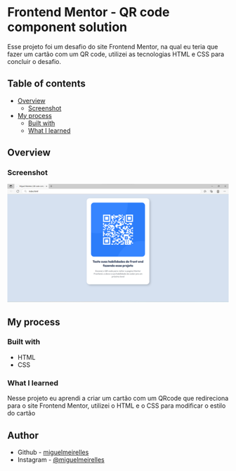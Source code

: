 # Frontend Mentor - QR code component solution

Esse projeto foi um desafio do site Frontend Mentor, na qual eu teria que fazer um cartão com um QR code, utilizei as tecnologias HTML e CSS para concluir o desafio.

## Table of contents

- [Overview](#overview)
  - [Screenshot](#screenshot)
- [My process](#my-process)
  - [Built with](#built-with)
  - [What I learned](#what-i-learned)





## Overview

### Screenshot

![](./images/screenshot.png)





## My process

### Built with

- HTML
- CSS

### What I learned
Nesse projeto eu aprendi a criar um cartão com um QRcode que redireciona para o site Frontend Mentor, utilizei o HTML e o CSS para modificar o estilo do cartão






## Author

- Github - [miguelmeirelles](https://github.com/miguelmeirelles)
- Instagram - [@miguelmeirelles](https://www.instagram.com/miguelmeirelles/)

